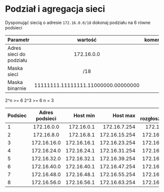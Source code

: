 # Podział i agregacja sieci

Dysponująć siecią o adresie ``172.16.0.0/18`` dokonaj podziału na 6 równe podsieci

| Parametr | wartość | komentarz(opcionalny) |
| ------------- |:-------------:| -----:|
| Adres sieci do podziału | 172.16.0.0 | | 
| Maska sieci  |  /18 | |
| Maska binarnie  |  11111111.11111111.11000000.00000000| |


2^n >= 6
2^3 >= 6
n = 3

| Podsiec   | Adres podsieci | Host min     | Host max      | Adres rozgłoszeniowy |
| -------------     |:-------------: | -----:       | -----:        | -----:    |
| 1         |  172.16.0.0 | 172.16.0.1 | 172.16.7.254 | 172.16.7.255 |
| 2         |  172.16.8.0 | 172.16.8.1 | 172.16.15.254 | 172.16.15.255 |
| 3         |  172.16.16.0 | 172.16.16.1 | 172.16.23.254 | 172.16.23.255 |
| 4         |  172.16.24.0 | 172.16.24.1 | 172.16.31.254 | 172.16.31.255 |
| 5         |  172.16.32.0 | 172.16.32.1 | 172.16.39.254 | 172.16.39.255 |
| 6         |  172.16.40.0 | 172.16.40.1 | 172.16.47.254 | 172.16.47.255 |
| 7         |  172.16.48.0 | 172.16.48.1 | 172.16.55.254 | 172.16.55.255 |
| 8         |  172.16.56.0 | 172.16.56.1 | 172.16.63.254 | 172.16.63.255 |

